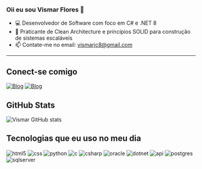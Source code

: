 ### Oii eu sou Vismar Flores 👋
- 💻 Desenvolvedor de Software com foco em C# e .NET 8
- 🧱 Praticante de Clean Architecture e princípios SOLID para construção de sistemas escaláveis
- 📫 Contate-me no email: vismarjc8@gmail.com
_______________________________________________________
## Conect-se comigo

[![Blog](https://img.shields.io/badge/LinkedIn-0077B5?style=for-the-badge&logo=linkedin&logoColor=white)](https://br.linkedin.com/in/vismar-flores-65b220248)
[![Blog](https://img.shields.io/badge/Instagram-E4405F?style=for-the-badge&logo=instagram&logoColor=white)](https://www.instagram.com/flors_vismar/)

## GitHub Stats
![Vismar GitHub stats](https://github-readme-stats.vercel.app/api?username=VismarF&show_icons=true&theme=dracula)

## Tecnologias que eu uso no meu dia

<div style="display: inline_block">
  <img align="center" alt="html5" src="https://img.shields.io/badge/HTML5-E34F26?style=for-the-badge&logo=html5&logoColor=white" />
<img align="center" alt="css" src="https://img.shields.io/badge/CSS3-1572B6?style=for-the-badge&logo=css3&logoColor=white" />
<img align="center" alt="python" src="https://img.shields.io/badge/Python-14354C?style=for-the-badge&logo=python&logoColor=white" />
<img align="center" alt="c" src="https://img.shields.io/badge/C-00599C?style=for-the-badge&logo=c&logoColor=white" />
<img align="center" alt="csharp" src="https://img.shields.io/badge/C%23-239120?style=for-the-badge&logo=c-sharp&logoColor=white" />
<img align="center" alt="oracle" src="https://img.shields.io/badge/Oracle-F80000?style=for-the-badge&logo=oracle&logoColor=white" />
<img align="center" alt="dotnet" src="https://img.shields.io/badge/.NET-512BD4?style=for-the-badge&logo=dotnet&logoColor=white" />
<img align="center" alt="api" src="https://img.shields.io/badge/API-FF6C37?style=for-the-badge&logo=swagger&logoColor=white" />
<img align="center" alt="postgres" src="https://img.shields.io/badge/PostgreSQL-4169E1?style=for-the-badge&logo=postgresql&logoColor=white" />
<img align="center" alt="sqlserver" src="https://img.shields.io/badge/SQL_Server-CC2927?style=for-the-badge&logo=microsoft-sql-server&logoColor=white" />
</div><br/>
